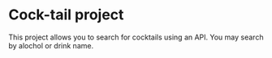 # Cock-tail project

This project allows you to search for cocktails using an API. You may search by alochol or drink name. 
